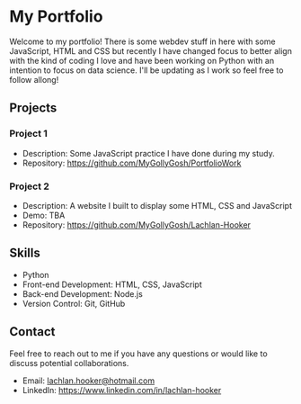 # My Portfolio

Welcome to my portfolio! There is some webdev stuff in here with some JavaScript, HTML and CSS but recently I have changed focus to better align with the kind of coding I love and have been working on Python with an intention to focus on data science. I'll be updating as I work so feel free to follow allong!

## Projects

### Project 1

- Description: Some JavaScript practice I have done during my study. 
- Repository: https://github.com/MyGollyGosh/PortfolioWork

### Project 2

- Description: A website I built to display some HTML, CSS and JavaScript
- Demo: TBA
- Repository: https://github.com/MyGollyGosh/Lachlan-Hooker

## Skills

- Python
- Front-end Development: HTML, CSS, JavaScript
- Back-end Development: Node.js
- Version Control: Git, GitHub

## Contact

Feel free to reach out to me if you have any questions or would like to discuss potential collaborations.

- Email: lachlan.hooker@hotmail.com
- LinkedIn: https://www.linkedin.com/in/lachlan-hooker
